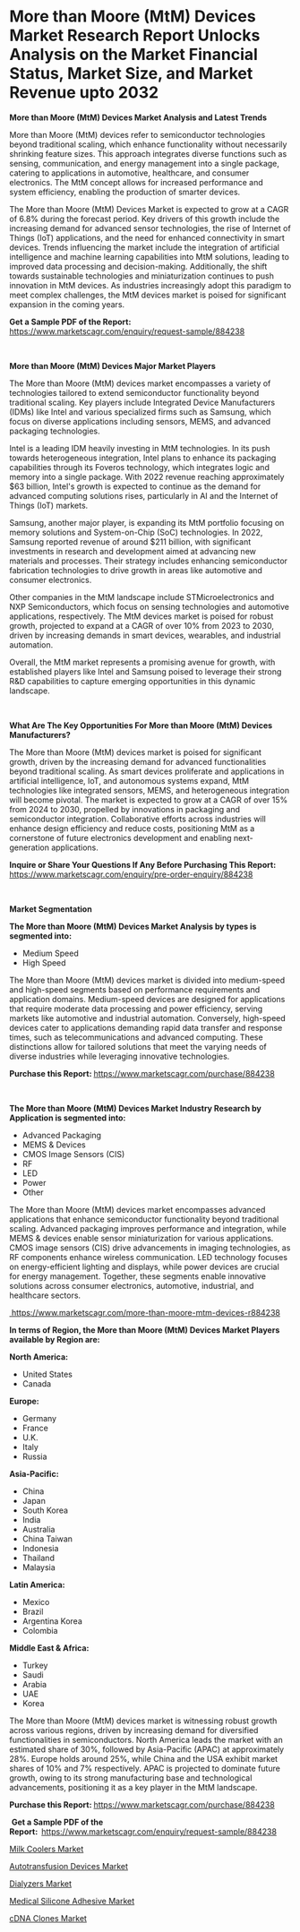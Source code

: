 <p><h1>More than Moore (MtM) Devices Market Research Report Unlocks Analysis on the Market Financial Status, Market Size, and Market Revenue upto 2032</h1></p><p><strong>More than Moore (MtM) Devices Market Analysis and Latest Trends</strong></p>
<p><p>More than Moore (MtM) devices refer to semiconductor technologies beyond traditional scaling, which enhance functionality without necessarily shrinking feature sizes. This approach integrates diverse functions such as sensing, communication, and energy management into a single package, catering to applications in automotive, healthcare, and consumer electronics. The MtM concept allows for increased performance and system efficiency, enabling the production of smarter devices.</p><p>The More than Moore (MtM) Devices Market is expected to grow at a CAGR of 6.8% during the forecast period. Key drivers of this growth include the increasing demand for advanced sensor technologies, the rise of Internet of Things (IoT) applications, and the need for enhanced connectivity in smart devices. Trends influencing the market include the integration of artificial intelligence and machine learning capabilities into MtM solutions, leading to improved data processing and decision-making. Additionally, the shift towards sustainable technologies and miniaturization continues to push innovation in MtM devices. As industries increasingly adopt this paradigm to meet complex challenges, the MtM devices market is poised for significant expansion in the coming years.</p></p>
<p><strong>Get a Sample PDF of the Report:&nbsp;</strong> <a href="https://www.marketscagr.com/enquiry/request-sample/884238?utm_campaign=3495&utm_medium=2&utm_source=Github&utm_content=ia&utm_term=11042025&utm_id=more-than-moore-mtm-devices">https://www.marketscagr.com/enquiry/request-sample/884238</a></p>
<p>&nbsp;</p>
<p><strong>More than Moore (MtM) Devices Major Market Players</strong></p>
<p><p>The More than Moore (MtM) devices market encompasses a variety of technologies tailored to extend semiconductor functionality beyond traditional scaling. Key players include Integrated Device Manufacturers (IDMs) like Intel and various specialized firms such as Samsung, which focus on diverse applications including sensors, MEMS, and advanced packaging technologies.</p><p>Intel is a leading IDM heavily investing in MtM technologies. In its push towards heterogeneous integration, Intel plans to enhance its packaging capabilities through its Foveros technology, which integrates logic and memory into a single package. With 2022 revenue reaching approximately $63 billion, Intel's growth is expected to continue as the demand for advanced computing solutions rises, particularly in AI and the Internet of Things (IoT) markets.</p><p>Samsung, another major player, is expanding its MtM portfolio focusing on memory solutions and System-on-Chip (SoC) technologies. In 2022, Samsung reported revenue of around $211 billion, with significant investments in research and development aimed at advancing new materials and processes. Their strategy includes enhancing semiconductor fabrication technologies to drive growth in areas like automotive and consumer electronics.</p><p>Other companies in the MtM landscape include STMicroelectronics and NXP Semiconductors, which focus on sensing technologies and automotive applications, respectively. The MtM devices market is poised for robust growth, projected to expand at a CAGR of over 10% from 2023 to 2030, driven by increasing demands in smart devices, wearables, and industrial automation.</p><p>Overall, the MtM market represents a promising avenue for growth, with established players like Intel and Samsung poised to leverage their strong R&D capabilities to capture emerging opportunities in this dynamic landscape.</p></p>
<p>&nbsp;</p>
<p><strong>What Are The Key Opportunities For More than Moore (MtM) Devices Manufacturers?</strong></p>
<p><p>The More than Moore (MtM) devices market is poised for significant growth, driven by the increasing demand for advanced functionalities beyond traditional scaling. As smart devices proliferate and applications in artificial intelligence, IoT, and autonomous systems expand, MtM technologies like integrated sensors, MEMS, and heterogeneous integration will become pivotal. The market is expected to grow at a CAGR of over 15% from 2024 to 2030, propelled by innovations in packaging and semiconductor integration. Collaborative efforts across industries will enhance design efficiency and reduce costs, positioning MtM as a cornerstone of future electronics development and enabling next-generation applications.</p></p>
<p><strong>Inquire or Share Your Questions If Any Before Purchasing This Report:</strong> <a href="https://www.marketscagr.com/enquiry/pre-order-enquiry/884238?utm_campaign=3495&utm_medium=2&utm_source=Github&utm_content=ia&utm_term=11042025&utm_id=more-than-moore-mtm-devices">https://www.marketscagr.com/enquiry/pre-order-enquiry/884238</a></p>
<p>&nbsp;</p>
<p><strong>Market Segmentation</strong></p>
<p><strong>The More than Moore (MtM) Devices Market Analysis by types is segmented into:</strong></p>
<p><ul><li>Medium Speed</li><li>High Speed</li></ul></p>
<p><p>The More than Moore (MtM) devices market is divided into medium-speed and high-speed segments based on performance requirements and application domains. Medium-speed devices are designed for applications that require moderate data processing and power efficiency, serving markets like automotive and industrial automation. Conversely, high-speed devices cater to applications demanding rapid data transfer and response times, such as telecommunications and advanced computing. These distinctions allow for tailored solutions that meet the varying needs of diverse industries while leveraging innovative technologies.</p></p>
<p><strong>Purchase this Report:&nbsp;</strong><a href="https://www.marketscagr.com/purchase/884238?utm_campaign=3495&utm_medium=2&utm_source=Github&utm_content=ia&utm_term=11042025&utm_id=more-than-moore-mtm-devices">https://www.marketscagr.com/purchase/884238</a></p>
<p>&nbsp;</p>
<p><strong>The More than Moore (MtM) Devices Market Industry Research by Application is segmented into:</strong></p>
<p><ul><li>Advanced Packaging</li><li>MEMS & Devices</li><li>CMOS Image Sensors (CIS)</li><li>RF</li><li>LED</li><li>Power</li><li>Other</li></ul></p>
<p><p>The More than Moore (MtM) devices market encompasses advanced applications that enhance semiconductor functionality beyond traditional scaling. Advanced packaging improves performance and integration, while MEMS & devices enable sensor miniaturization for various applications. CMOS image sensors (CIS) drive advancements in imaging technologies, as RF components enhance wireless communication. LED technology focuses on energy-efficient lighting and displays, while power devices are crucial for energy management. Together, these segments enable innovative solutions across consumer electronics, automotive, industrial, and healthcare sectors.</p></p>
<p><a href="https://www.marketscagr.com/more-than-moore-mtm-devices-r884238?utm_campaign=3495&utm_medium=2&utm_source=Github&utm_content=ia&utm_term=11042025&utm_id=more-than-moore-mtm-devices">&nbsp;https://www.marketscagr.com/more-than-moore-mtm-devices-r884238</a></p>
<p><strong>In terms of Region, the More than Moore (MtM) Devices Market Players available by Region are:</strong></p>
<p>
    <p> <strong> North America: </strong>
        <ul>
            <li>United States</li>
            <li>Canada</li>
        </ul>
        </p> 
    <p> <strong> Europe: </strong>
        <ul>
            <li>Germany</li>
            <li>France</li>
            <li>U.K.</li>
            <li>Italy</li>
            <li>Russia</li>
        </ul>
        </p> 
    <p> <strong> Asia-Pacific: </strong>
        <ul>
            <li>China</li>
            <li>Japan</li>
            <li>South Korea</li>
            <li>India</li>
            <li>Australia</li>
            <li>China Taiwan</li>
            <li>Indonesia</li>
            <li>Thailand</li>
            <li>Malaysia</li>
        </ul>
        </p> 
    <p> <strong> Latin America: </strong>
        <ul>
            <li>Mexico</li>
            <li>Brazil</li>
            <li>Argentina Korea</li>
            <li>Colombia</li>
        </ul>
        </p> 
    <p> <strong> Middle East & Africa: </strong>
        <ul>
            <li>Turkey</li>
            <li>Saudi</li>
            <li>Arabia</li>
            <li>UAE</li>
            <li>Korea</li>
        </ul>
    </p>
    </p>
<p><p>The More than Moore (MtM) devices market is witnessing robust growth across various regions, driven by increasing demand for diversified functionalities in semiconductors. North America leads the market with an estimated share of 30%, followed by Asia-Pacific (APAC) at approximately 28%. Europe holds around 25%, while China and the USA exhibit market shares of 10% and 7% respectively. APAC is projected to dominate future growth, owing to its strong manufacturing base and technological advancements, positioning it as a key player in the MtM landscape.</p></p>
<p><strong>Purchase this Report: </strong><a href="https://www.marketscagr.com/purchase/884238?utm_campaign=3495&utm_medium=2&utm_source=Github&utm_content=ia&utm_term=11042025&utm_id=more-than-moore-mtm-devices">https://www.marketscagr.com/purchase/884238</a></p>
<p>&nbsp;<strong>Get a Sample PDF of the Report:&nbsp;&nbsp;</strong><a href="https://www.marketscagr.com/enquiry/request-sample/884238?utm_campaign=3495&utm_medium=2&utm_source=Github&utm_content=ia&utm_term=11042025&utm_id=more-than-moore-mtm-devices">https://www.marketscagr.com/enquiry/request-sample/884238</a></p>
<p><strong></strong></p>
<p><p><a href="https://github.com/kaqiewan/Market-Research-Report-List-1/blob/main/milk-coolers-market.md?utm_campaign=3495&utm_medium=2&utm_source=Github&utm_content=ia&utm_term=11042025&utm_id=more-than-moore-mtm-devices">Milk Coolers Market</a></p><p><a href="https://www.linkedin.com/pulse/autotransfusion-devices-market-global-insights-sales-1wh7e?utm_campaign=3495&utm_medium=2&utm_source=Github&utm_content=ia&utm_term=11042025&utm_id=more-than-moore-mtm-devices">Autotransfusion Devices Market</a></p><p><a href="https://www.linkedin.com/pulse/dialyzers-market-size-application-revenue-forecast-from-que2e?utm_campaign=3495&utm_medium=2&utm_source=Github&utm_content=ia&utm_term=11042025&utm_id=more-than-moore-mtm-devices">Dialyzers Market</a></p><p><a href="https://www.linkedin.com/pulse/medical-silicone-adhesive-market-study-examiningthe-industrys-x3koe?utm_campaign=3495&utm_medium=2&utm_source=Github&utm_content=ia&utm_term=11042025&utm_id=more-than-moore-mtm-devices">Medical Silicone Adhesive Market</a></p><p><a href="https://www.linkedin.com/pulse/cdna-clones-market-overview-future-growth-trends-opportunities-ewume?utm_campaign=3495&utm_medium=2&utm_source=Github&utm_content=ia&utm_term=11042025&utm_id=more-than-moore-mtm-devices">cDNA Clones Market</a></p></p>